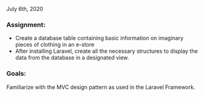 July 6th, 2020

### Assignment:
- Create a database table containing basic information on imaginary pieces of clothing in an e-store
- After installing Laravel, create all the necessary structures to display the data from the database in a designated view.

### Goals: 
Familiarize with the MVC design pattern as used in the Laravel Framework.
